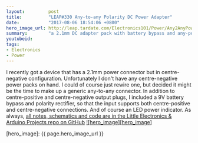 ```yaml
---
layout:         post
title:          "LEAP#330 Any-to-any Polarity DC Power Adapter"
date:           "2017-08-06 18:54:06 +0800"
hero_image_url: http://leap.tardate.com/Electronics101/Power/Any2AnyPowerPack/assets/Any2AnyPowerPack_build.jpg
summary:        "a 2.1mm DC adapter pack with battery bypass and any-polarity to any-polarity connectors"
youtubeid:
tags:
- Electronics
- Power
---
```


I recently got a device that has a 2.1mm power connector but in centre-negative configuration.
Unfortunately I don't have any centre-negative power packs on hand. I could of course just rewire one,
but decided it might be the time to make up a generic any-to-any connector.
In addition to centre-positive and centre-negative output plugs, I included
a 9V battery bypass and polarity rectifier, so that the input supports both centre-positive and centre-negative connections.
And of course an LED power indicator.
As always, [all notes, schematics and code are in the Little Electronics & Arduino Projects repo on GitHub][project]
[![hero_image][hero_image]][project]

[leap]: http://leap.tardate.com
[project]: https://github.com/tardate/LittleArduinoProjects/tree/master/Electronics101/Power/Any2AnyPowerPack
[hero_image]: {{ page.hero_image_url }}
